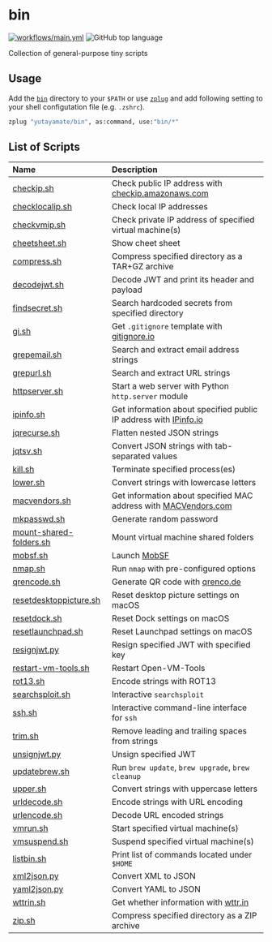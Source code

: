 # bin

[![workflows/main.yml](https://github.com/yutayamate/bin/actions/workflows/main.yml/badge.svg)](https://github.com/yutayamate/bin/actions/workflows/main.yml)
![GitHub top language](https://img.shields.io/github/languages/top/yutayamate/bin)

Collection of general-purpose tiny scripts

## Usage

Add the [`bin`](bin) directory to your `$PATH` or use [`zplug`](https://github.com/zplug/zplug) and add following setting to your shell configutation file (e.g. `.zshrc`).

```bash
zplug "yutayamate/bin", as:command, use:"bin/*"
```

## List of Scripts

| Name | Description |
| :- | :- |
| [checkip.sh](bin/checkip.sh) | Check public IP address with [checkip.amazonaws.com](https://checkip.amazonaws.com) |
| [checklocalip.sh](bin/checklocalip.sh) | Check local IP addresses |
| [checkvmip.sh](bin/checkvmip.sh) | Check private IP address of specified virtual machine(s) |
| [cheetsheet.sh](bin/cheetsheet.sh) | Show cheet sheet |
| [compress.sh](bin/compress.sh) | Compress specified directory as a TAR+GZ archive |
| [decodejwt.sh](bin/decodejwt.sh) | Decode JWT and print its header and payload |
| [findsecret.sh](bin/findsecret.sh) | Search hardcoded secrets from specified directory |
| [gi.sh](bin/gi.sh) | Get `.gitignore` template with [gitignore.io](https://www.gitignore.io) |
| [grepemail.sh](bin/grepemail.sh) | Search and extract email address strings |
| [grepurl.sh](bin/grepurl.sh) | Search and extract URL strings |
| [httpserver.sh](bin/httpserver.sh) | Start a web server with Python `http.server` module |
| [ipinfo.sh](bin/ipinfo.sh) | Get information about specified public IP address with [IPinfo.io](https://ipinfo.io) |
| [jqrecurse.sh](bin/jqrecurse.sh) | Flatten nested JSON strings |
| [jqtsv.sh](bin/jqtsv.sh) | Convert JSON strings with tab-separated values |
| [kill.sh](bin/kill.sh) | Terminate specified process(es) |
| [lower.sh](bin/lower.sh) | Convert strings with lowercase letters |
| [macvendors.sh](bin/macvendors.sh) | Get information about specified MAC address with [MACVendors.com](https://macvendors.com) |
| [mkpasswd.sh](bin/mkpasswd.sh) | Generate random password |
| [mount-shared-folders.sh](bin/mount-shared-folders.sh) | Mount virtual machine shared folders |
| [mobsf.sh](bin/mobsf.sh) | Launch [MobSF](https://github.com/MobSF/Mobile-Security-Framework-MobSF) |
| [nmap.sh](bin/nmap.sh) | Run `nmap` with pre-configured options |
| [qrencode.sh](bin/qrencode.sh) | Generate QR code with [qrenco.de](https://qrenco.de) |
| [resetdesktoppicture.sh](bin/resetdesktoppicture.sh) | Reset desktop picture settings on macOS |
| [resetdock.sh](bin/resetdock.sh) | Reset Dock settings on macOS |
| [resetlaunchpad.sh](bin/resetlaunchpad.sh) | Reset Launchpad settings on macOS |
| [resignjwt.py](bin/resignjwt.py) | Resign specified JWT with specified key |
| [restart-vm-tools.sh](bin/restart-vm-tools.sh) | Restart Open-VM-Tools |
| [rot13.sh](bin/rot13.sh) | Encode strings with ROT13 |
| [searchsploit.sh](bin/searchsploit.sh) | Interactive `searchsploit` |
| [ssh.sh](bin/ssh.sh) | Interactive command-line interface for `ssh` |
| [trim.sh](bin/trim.sh) | Remove leading and trailing spaces from strings |
| [unsignjwt.py](bin/unsignjwt.py) | Unsign specified JWT |
| [updatebrew.sh](bin/updatebrew.sh) | Run `brew update`, `brew upgrade`, `brew cleanup` |
| [upper.sh](bin/upper.sh) | Convert strings with uppercase letters |
| [urldecode.sh](bin/urldecode.sh) | Encode strings with URL encoding |
| [urlencode.sh](bin/urlencode.sh) | Decode URL encoded strings |
| [vmrun.sh](bin/vmrun.sh) | Start specified virtual machine(s) |
| [vmsuspend.sh](bin/vmsuspend.sh) | Suspend specified virtual machine(s) |
| [listbin.sh](bin/listbin.sh) | Print list of commands located under `$HOME` |
| [xml2json.py](bin/xml2json.py) | Convert XML to JSON |
| [yaml2json.py](bin/yaml2json.py) | Convert YAML to JSON |
| [wttrin.sh](bin/wttrin.sh) | Get whether information with [wttr.in](https://wttr.in) |
| [zip.sh](bin/zip.sh) | Compress specified directory as a ZIP archive |

